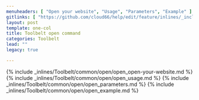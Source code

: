 ```yaml
---
menuheaders: [ "Open your website", "Usage", "Parameters", "Example" ]
gitlinks: [ "https://github.com/cloud66/help/edit/feature/inlines/_includes/_inlines/Toolbelt/common/open/open_open-your-website.md", "https://github.com/cloud66/help/edit/feature/inlines/_includes/_inlines/Toolbelt/common/open/open_usage.md", "https://github.com/cloud66/help/edit/feature/inlines/_includes/_inlines/Toolbelt/common/open/open_parameters.md", "https://github.com/cloud66/help/edit/feature/inlines/_includes/_inlines/Toolbelt/common/open/open_example.md" ]
layout: post
template: one-col
title: Toolbelt open command
categories: Toolbelt
lead: ""
legacy: true

---
```


<a name="1"></a>{% include _inlines/Toolbelt/common/open/open_open-your-website.md %}
<a name="2"></a>{% include _inlines/Toolbelt/common/open/open_usage.md %}
<a name="3"></a>{% include _inlines/Toolbelt/common/open/open_parameters.md %}
<a name="4"></a>{% include _inlines/Toolbelt/common/open/open_example.md %}